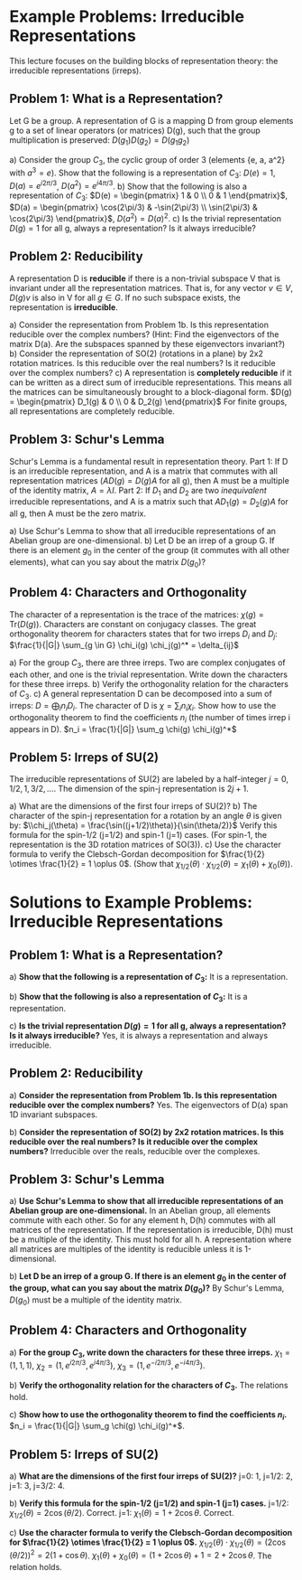 # Example Problems: Irreducible Representations

This lecture focuses on the building blocks of representation theory: the irreducible representations (irreps).

## Problem 1: What is a Representation?

Let G be a group. A representation of G is a mapping D from group elements g to a set of linear operators (or matrices) D(g), such that the group multiplication is preserved:
$D(g_1) D(g_2) = D(g_1 g_2)$

a) Consider the group $C_3$, the cyclic group of order 3 (elements {e, a, a^2} with $a^3=e$).
   Show that the following is a representation of $C_3$:
   $D(e) = 1$, $D(a) = e^{i2\pi/3}$, $D(a^2) = e^{i4\pi/3}$.
b) Show that the following is also a representation of $C_3$:
   $D(e) = \begin{pmatrix} 1 & 0 \\ 0 & 1 \end{pmatrix}$, $D(a) = \begin{pmatrix} \cos(2\pi/3) & -\sin(2\pi/3) \\ \sin(2\pi/3) & \cos(2\pi/3) \end{pmatrix}$, $D(a^2) = D(a)^2$.
c) Is the trivial representation $D(g)=1$ for all g, always a representation? Is it always irreducible?

## Problem 2: Reducibility

A representation D is **reducible** if there is a non-trivial subspace V that is invariant under all the representation matrices. That is, for any vector $v \in V$, $D(g)v$ is also in V for all $g \in G$.
If no such subspace exists, the representation is **irreducible**.

a) Consider the representation from Problem 1b. Is this representation reducible over the complex numbers?
   (Hint: Find the eigenvectors of the matrix D(a). Are the subspaces spanned by these eigenvectors invariant?)
b) Consider the representation of SO(2) (rotations in a plane) by 2x2 rotation matrices. Is this reducible over the real numbers? Is it reducible over the complex numbers?
c) A representation is **completely reducible** if it can be written as a direct sum of irreducible representations. This means all the matrices can be simultaneously brought to a block-diagonal form.
   $D(g) = \begin{pmatrix} D_1(g) & 0 \\ 0 & D_2(g) \end{pmatrix}$
   For finite groups, all representations are completely reducible.

## Problem 3: Schur's Lemma

Schur's Lemma is a fundamental result in representation theory.
Part 1: If D is an irreducible representation, and A is a matrix that commutes with all representation matrices ($A D(g) = D(g) A$ for all g), then A must be a multiple of the identity matrix, $A = \lambda I$.
Part 2: If $D_1$ and $D_2$ are two *inequivalent* irreducible representations, and A is a matrix such that $A D_1(g) = D_2(g) A$ for all g, then A must be the zero matrix.

a) Use Schur's Lemma to show that all irreducible representations of an Abelian group are one-dimensional.
b) Let D be an irrep of a group G. If there is an element $g_0$ in the center of the group (it commutes with all other elements), what can you say about the matrix $D(g_0)$?

## Problem 4: Characters and Orthogonality

The character of a representation is the trace of the matrices: $\chi(g) = \text{Tr}(D(g))$.
Characters are constant on conjugacy classes.
The great orthogonality theorem for characters states that for two irreps $D_i$ and $D_j$:
$\frac{1}{|G|} \sum_{g \in G} \chi_i(g) \chi_j(g)^* = \delta_{ij}$

a) For the group $C_3$, there are three irreps. Two are complex conjugates of each other, and one is the trivial representation. Write down the characters for these three irreps.
b) Verify the orthogonality relation for the characters of $C_3$.
c) A general representation D can be decomposed into a sum of irreps: $D = \bigoplus_i n_i D_i$.
   The character of D is $\chi = \sum_i n_i \chi_i$.
   Show how to use the orthogonality theorem to find the coefficients $n_i$ (the number of times irrep i appears in D).
   $n_i = \frac{1}{|G|} \sum_g \chi(g) \chi_i(g)^*$

## Problem 5: Irreps of SU(2)

The irreducible representations of SU(2) are labeled by a half-integer $j = 0, 1/2, 1, 3/2, \dots$.
The dimension of the spin-j representation is $2j+1$.

a) What are the dimensions of the first four irreps of SU(2)?
b) The character of the spin-j representation for a rotation by an angle $\theta$ is given by:
   $\\chi_j(\theta) = \frac{\sin((j+1/2)\theta)}{\sin(\theta/2)}$
   Verify this formula for the spin-1/2 (j=1/2) and spin-1 (j=1) cases.
   (For spin-1, the representation is the 3D rotation matrices of SO(3)).
c) Use the character formula to verify the Clebsch-Gordan decomposition for $\frac{1}{2} \otimes \frac{1}{2} = 1 \oplus 0$.
   (Show that $\chi_{1/2}(\theta) \cdot \chi_{1/2}(\theta) = \chi_1(\theta) + \chi_0(\theta)$).

# Solutions to Example Problems: Irreducible Representations

## Problem 1: What is a Representation?

a) **Show that the following is a representation of $C_3$:**
It is a representation.

b) **Show that the following is also a representation of $C_3$:**
It is a representation.

c) **Is the trivial representation $D(g)=1$ for all g, always a representation? Is it always irreducible?**
Yes, it is always a representation and always irreducible.

## Problem 2: Reducibility

a) **Consider the representation from Problem 1b. Is this representation reducible over the complex numbers?**
Yes. The eigenvectors of D(a) span 1D invariant subspaces.

b) **Consider the representation of SO(2) by 2x2 rotation matrices. Is this reducible over the real numbers? Is it reducible over the complex numbers?**
Irreducible over the reals, reducible over the complexes.

## Problem 3: Schur's Lemma

a) **Use Schur's Lemma to show that all irreducible representations of an Abelian group are one-dimensional.**
In an Abelian group, all elements commute with each other. So for any element h, D(h) commutes with all matrices of the representation. If the representation is irreducible, D(h) must be a multiple of the identity. This must hold for all h. A representation where all matrices are multiples of the identity is reducible unless it is 1-dimensional.

b) **Let D be an irrep of a group G. If there is an element $g_0$ in the center of the group, what can you say about the matrix $D(g_0)$?**
By Schur's Lemma, $D(g_0)$ must be a multiple of the identity matrix.

## Problem 4: Characters and Orthogonality

a) **For the group $C_3$, write down the characters for these three irreps.**
$\chi_1 = (1,1,1)$, $\chi_2 = (1, e^{i2\pi/3}, e^{i4\pi/3})$, $\chi_3 = (1, e^{-i2\pi/3}, e^{-i4\pi/3})$.

b) **Verify the orthogonality relation for the characters of $C_3$.**
The relations hold.

c) **Show how to use the orthogonality theorem to find the coefficients $n_i$.**
$n_i = \frac{1}{|G|} \sum_g \chi(g) \chi_i(g)^*$.

## Problem 5: Irreps of SU(2)

a) **What are the dimensions of the first four irreps of SU(2)?**
j=0: 1, j=1/2: 2, j=1: 3, j=3/2: 4.

b) **Verify this formula for the spin-1/2 (j=1/2) and spin-1 (j=1) cases.**
j=1/2: $\chi_{1/2}(\theta) = 2\cos(\theta/2)$. Correct.
j=1: $\chi_1(\theta) = 1+2\cos\theta$. Correct.

c) **Use the character formula to verify the Clebsch-Gordan decomposition for $\frac{1}{2} \otimes \frac{1}{2} = 1 \oplus 0$.**
$\chi_{1/2}(\theta) \cdot \chi_{1/2}(\theta) = (2\cos(\theta/2))^2 = 2(1+\cos\theta)$.
$\chi_1(\theta) + \chi_0(\theta) = (1+2\cos\theta) + 1 = 2+2\cos\theta$. The relation holds.